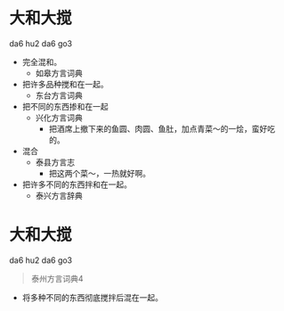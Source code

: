 # 大和大搅
da6 hu2 da6 go3
+ 完全混和。
  * 如皋方言词典
+ 把许多品种搅和在一起。
  * 东台方言词典
+ 把不同的东西掺和在一起
  * 兴化方言词典
    - 把酒席上撤下来的鱼圆、肉圆、鱼肚，加点青菜～的一烩，蛮好吃的。
+ 混合
  * 泰县方言志
    - 把这两个菜～，一热就好啊。
+ 把许多不同的东西拌和在一起。
  * 泰兴方言辞典

# 大和大搅
da6 hu2 da6 go3
> 泰州方言词典4
- 将多种不同的东西彻底搅拌后混在一起。
